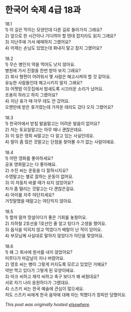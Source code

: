 # 한국어 숙제 4급 18과

<p>18.1<br>1) &#51060; &#44600;&#51008; &#47561;&#55176;&#45716; &#47784;&#50577;&#51064;&#45936; &#45796;&#47480; &#44600;&#47196; &#46028;&#50500;&#44032;&#51648; &#44536;&#47000;&#50836;?<br>2) &#50526;&#51004;&#47196; &#54620; &#49884;&#44036;&#51060;&#45208; &#44592;&#45796;&#47140;&#50556; &#54624; &#53584;&#45936; &#51105;&#51648;&#46972;&#46020; &#51069;&#51648; &#44536;&#47000;&#50836;?<br>3) &#51648;&#45212;&#51452;&#50640; &#44032;&#49436; &#50696;&#47588;&#54616;&#51648; &#44536;&#47020;&#50612;&#50836;?<br>4) &#50612;&#51228;&#45716; &#49552;&#45784;&#46020; &#51080;&#50632;&#45716;&#45936; &#54868;&#45236;&#51648; &#47568;&#44256; &#52280;&#51648; &#44536;&#47020;&#50612;&#50836;?<br><br>18.2<br>1) &#47924;&#49832; &#48337;&#51064;&#51648; &#50557;&#51012; &#47673;&#50612;&#46020; &#45227;&#51648; &#50506;&#50500;&#50836;.<br>&#48337;&#50896;&#50640; &#44032;&#49436; &#51652;&#52272;&#51012; &#54620;&#48264; &#48155;&#50500; &#48372;&#51648; &#44536;&#47000;&#50836;?<br>2) &#54924;&#49324; &#54805;&#54200;&#51060; &#50612;&#47140;&#50892;&#49436; &#47751; &#49324;&#46988;&#51008; &#54644;&#44256;&#49884;&#53020;&#50556; &#54624; &#44163; &#44057;&#50500;&#50836;.<br>&#50976;&#45733;&#54620; &#49324;&#46988;&#46308;&#51064;&#45936; &#54644;&#44256;&#49884;&#53412;&#51648; &#47568;&#51648; &#44536;&#47000;&#50836;?<br>3) &#50612;&#51247;&#48164; &#51060;&#50883;&#51665;&#50640;&#49436; &#48164;&#49352;&#46020;&#47197; &#49884;&#45124;&#47084;&#50868; &#49548;&#47532;&#44032; &#45228;&#50612;&#50836;.<br>&#51312;&#50857;&#55176; &#54616;&#46972;&#44256; &#54616;&#51648; &#44536;&#47020;&#50612;&#50836;?<br>4) &#51648;&#45212; &#55092;&#44032; &#46412; &#50500;&#47924; &#45936;&#46020; &#50504; &#44052;&#50612;&#50836;.<br>&#50724;&#47004;&#47564;&#50640; &#48155;&#51008; &#55092;&#44032;&#50688;&#45716;&#45936; &#44032;&#44620;&#50868; &#45936;&#46972;&#46020; &#44052;&#45796; &#50724;&#51648; &#44536;&#47020;&#50612;&#50836;?<br><br>18.3<br>1) &#54620;&#44397;&#50612;&#50640;&#49436; &#48155;&#52840; &#48156;&#51020;&#47568;&#44256;&#45716; &#50612;&#47140;&#50868; &#48156;&#51020;&#51060; &#50630;&#50612;&#50836;?<br>2) &#51200;&#45716; &#53664;&#50836;&#51068;&#47568;&#44256;&#45716; &#50500;&#47924; &#46412;&#45208; &#44316;&#52270;&#51008;&#45936;&#50836;.<br>3) &#51060; &#51068;&#51008; &#50689;&#55148; &#50472;&#47568;&#44256;&#45716; &#45796; &#50508;&#44256; &#51080;&#45716; &#49324;&#49892;&#51064;&#45936;&#50836;.<br>4) &#47568;&#51060; &#51328; &#47566;&#51008; &#44163;&#47568;&#44256;&#45716; &#45800;&#51216;&#51012; &#52286;&#50500;&#48380; &#49688;&#44032; &#50630;&#45716; &#49324;&#46988;&#51060;&#50640;&#50836;.<br><br>18.4<br>1) &#50612;&#46500; &#50689;&#54868;&#47484; &#51339;&#50500;&#54616;&#49464;&#50836;?<br>&#44277;&#54252; &#50689;&#54868;&#47568;&#44256;&#45716; &#45796; &#51339;&#50500;&#54644;&#50836;.<br>2) &#49688;&#51652; &#50472;&#45716; &#50868;&#46041;&#51012; &#45796; &#51096;&#54616;&#49884;&#51648;&#50836;?<br>&#49688;&#50689;&#47568;&#44256;&#45716; &#48324;&#47196; &#51096;&#54616;&#45716; &#50868;&#46041;&#51060; &#50630;&#50612;&#50836;.<br>3) &#51060; &#51088;&#46041;&#52264; &#48148;&#44992; &#46412;&#44032; &#46104;&#51648; &#50506;&#50520;&#50612;&#50836;?<br>&#52264;&#44032; &#51328; &#46504;&#47532;&#45716; &#44163;&#47568;&#44256;&#45716; &#45796; &#44316;&#52270;&#51008;&#44152;&#50836;.<br>4) &#50500;&#51060;&#47484; &#51088;&#51452; &#50556;&#45800;&#52824;&#49464;&#50836;?<br>&#44144;&#51667;&#47568;&#54664;&#51012; &#46412;&#47568;&#44256;&#45716; &#50556;&#45800;&#52824;&#51648; &#50506;&#50500;&#50836;.<br><br>18.5<br>1) &#54624;&#44620; &#47568;&#44620; &#47581;&#49444;&#51060;&#45796;&#44032; &#51339;&#51008; &#44592;&#54924;&#47484; &#45459;&#52452;&#50612;&#50836;.<br>2) &#51648;&#54616;&#52384; 2&#54840;&#49440;&#51012; 1&#54840;&#49440;&#51064; &#51460; &#50508;&#44256; &#53460;&#45796;&#44032; &#44256;&#49373;&#51012; &#54664;&#50612;&#50836;.<br>3) &#51020;&#49885;&#51012; &#51061;&#55176;&#51648; &#50506;&#44256; &#47673;&#50632;&#45796;&#44032; &#48176;&#53448;&#51060; &#45212; &#51201;&#51060; &#51080;&#50612;&#50836;.<br>4) &#48512;&#47784;&#45784;&#44760; &#49324;&#49892;&#45824;&#47196; &#47568;&#54616;&#51648; &#50506;&#50520;&#45796;&#44032; &#50556;&#45800;&#51012; &#47582;&#50520;&#50612;&#50836;.<br><br>18.6<br>1) &#50780; &#44536; &#54924;&#49324;&#50640; &#50896;&#49436;&#47484; &#45236;&#51648; &#50506;&#50520;&#50612;&#50836;?<br>&#48120;&#47336;&#45796;&#44032; &#47560;&#44048;&#45216;&#51060; &#51648;&#45208; &#48260;&#47160;&#50612;&#50836;.<br>2) &#50689;&#54840; &#50472;&#45716; &#48337;&#51060; &#44536;&#47111;&#44172; &#52964;&#51648;&#46020;&#47197; &#47784;&#47476;&#44256; &#51080;&#50632;&#45912; &#44144;&#50696;&#50836;?<br>&#50557;&#47564; &#47673;&#44256; &#51080;&#45796;&#44032; &#44536;&#47111;&#44172; &#46108; &#47784;&#50577;&#51060;&#50640;&#50836;.<br>3) &#47560;&#53356; &#50472;&#54616;&#44256; &#51116;&#49437; &#50472;&#54616;&#44256; &#52629;&#44396; &#48372;&#45796;&#44032; &#50780; &#49912;&#50912;&#45824;&#50836;?<br>&#49436;&#47196; &#51088;&#44592; &#45208;&#46972; &#51025;&#50896;&#54616;&#45796;&#44032; &#44536;&#47020;&#45824;&#50836;.<br>4) &#49828;&#51592;&#53412; &#50472;&#45716; &#54620;&#44397; &#50696;&#49696;&#50640; &#44288;&#49900;&#51060; &#47566;&#51004;&#49464;&#50836;.<br>&#51200;&#46020; &#49828;&#51592;&#53412; &#50472;&#50640;&#44172; &#54620;&#44397; &#51020;&#50501;&#50640; &#45824;&#54644; &#50500;&#45716; &#52377;&#54664;&#45796;&#44032; &#52285;&#54588;&#47564; &#45817;&#54664;&#50612;&#50836;.</p>


*This post was originally hosted [elsewhere](http://planspace.blogspot.com/2009/07/4-18.html).*
